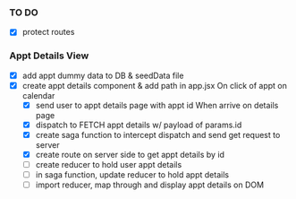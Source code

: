 ### TO DO

- [x] protect routes

### Appt Details View
- [x] add appt dummy data to DB & seedData file
- [x] create appt details component & add path in app.jsx
On click of appt on calendar
  - [x] send user to appt details page with appt id
When arrive on details page
  - [x] dispatch to FETCH appt details w/ payload of params.id
  - [x] create saga function to intercept dispatch and send get request to server
  - [x] create route on server side to get appt details by id
  - [ ] create reducer to hold user appt details
  - [ ] in saga function, update reducer to hold appt details
  - [ ] import reducer, map through and display appt details on DOM